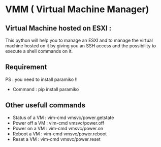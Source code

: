 <h1>VMM ( Virtual Machine Manager)</h1>
<h2>Virtual Machine hosted on ESXI :</h2>

This python will help you to manage an ESXI and to manage the virtual machine hosted on it by giving you an SSH access and the possibility to execute a shell commands on it.

<h2> Requirement </h2>
PS : you need to install paramiko !!
<ul>
  <li> Command : pip install paramiko</li>
</ul>
<h2>Other usefull commands </h2>
<ul>
  <li> Status of a VM : vim-cmd vmsvc/power.getstate </li>
  <li> Power off a VM : vim-cmd vmsvc/power.off </li>
  <li> Power on a VM : vim-cmd vmsvc/power.on </li>
  <li> Reboot a VM : vim-cmd vmsvc/power.reboot </li>
  <li> Reset a VM : vim-cmd vmsvc/power.reset </li>
</ul>  
